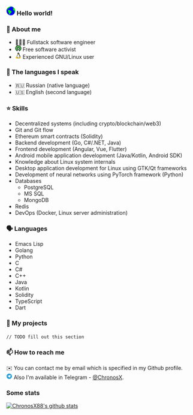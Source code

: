 ### <img src="https://github.com/ChronosX88/ChronosX88/raw/master/Earth.gif" width="24px"> Hello world!

### 📜 About me
- 👨🏽‍💻   Fullstack software engineer 
- <img src="https://github.com/ChronosX88/ChronosX88/raw/master/open-source.png" width="16wv"> Free software activist  
- <img src="https://github.com/ChronosX88/ChronosX88/raw/master/linux.png" width="16wv"> Experienced GNU/Linux user  

### 💬 The languages I speak

- 🇷🇺 Russian (native language)
- 🇺🇸 English (second language)

### :star: Skills
- Decentralized systems (including crypto/blockchain/web3)
- Git and Git flow
- Ethereum smart contracts (Solidity)
- Backend development (Go, C#/.NET, Java)
- Frontend development (Angular, Vue, Flutter)
- Android mobile application development (Java/Kotlin, Android SDK)
- Knowledge about Linux system internals
- Desktop application development for Linux using GTK/Qt frameworks
- Development of neural networks using PyTorch framework (Python)
- Databases
  - PostgreSQL
  - MS SQL
  - MongoDB
- Redis
- DevOps (Docker, Linux server administration)

### 🗣 Languages

- Emacs Lisp
- Golang
- Python
- C
- C#
- C++
- Java
- Kotlin
- Solidity
- TypeScript
- Dart


### 💾 My projects

`// TODO fill out this section`

### 📫 How to reach me

✉️ You can contact me by email which is specified in my Github profile.  
<img src="https://github.com/ChronosX88/ChronosX88/raw/master/tg.png" width="16px"> Also I'm available in Telegram - [@ChronosX](https://t.me/ChronosX).

### Some stats

[![ChronosX88's github stats](https://github-readme-stats.vercel.app/api?username=ChronosX88)](https://github.com/anuraghazra/github-readme-stats)
